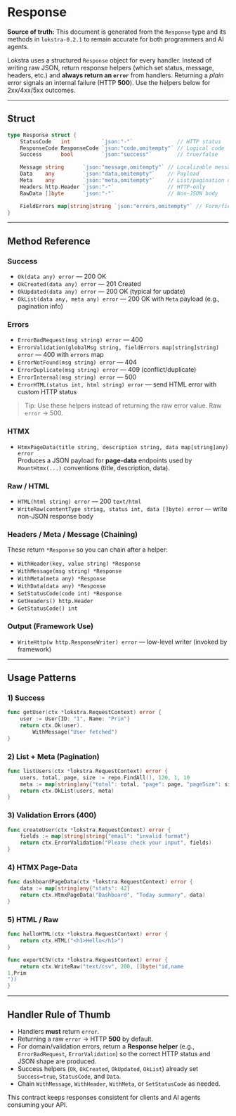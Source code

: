 # Response

**Source of truth:** This document is generated from the `Response` type and its methods in `lokstra-0.2.1` to remain accurate for both programmers and AI agents.

Lokstra uses a structured `Response` object for every handler. Instead of writing raw JSON, return response helpers (which set status, message, headers, etc.) and **always return an `error`** from handlers. Returning a *plain* error signals an internal failure (HTTP **500**). Use the helpers below for 2xx/4xx/5xx outcomes.

---

## Struct

```go
type Response struct {
    StatusCode   int          `json:"-"`              // HTTP status
    ResponseCode ResponseCode `json:"code,omitempty"` // Logical code
    Success      bool         `json:"success"`        // true/false

    Message string      `json:"message,omitempty"` // Localizable message
    Data    any         `json:"data,omitempty"`    // Payload
    Meta    any         `json:"meta,omitempty"`    // List/pagination or extra info
    Headers http.Header `json:"-"`                 // HTTP-only
    RawData []byte      `json:"-"`                 // Non-JSON body

    FieldErrors map[string]string `json:"errors,omitempty"` // Form/field-level errors
}
```

---

## Method Reference

### Success

- `Ok(data any) error` — 200 OK
- `OkCreated(data any) error` — 201 Created
- `OkUpdated(data any) error` — 200 OK (typical for update)
- `OkList(data any, meta any) error` — 200 OK with `Meta` payload (e.g., pagination info)

### Errors

- `ErrorBadRequest(msg string) error` — 400
- `ErrorValidation(globalMsg string, fieldErrors map[string]string) error` — 400 with `errors` map
- `ErrorNotFound(msg string) error` — 404
- `ErrorDuplicate(msg string) error` — 409 (conflict/duplicate)
- `ErrorInternal(msg string) error` — 500
- `ErrorHTML(status int, html string) error` — send HTML error with custom HTTP status

> Tip: Use these helpers instead of returning the raw error value. Raw `error` → 500.

### HTMX

- `HtmxPageData(title string, description string, data map[string]any) error`  
  Produces a JSON payload for **page-data** endpoints used by `MountHtmx(...)` conventions (title, description, data).

### Raw / HTML

- `HTML(html string) error` — 200 `text/html`
- `WriteRaw(contentType string, status int, data []byte) error` — write non-JSON response body

### Headers / Meta / Message (Chaining)

These return `*Response` so you can chain after a helper:

- `WithHeader(key, value string) *Response`
- `WithMessage(msg string) *Response`
- `WithMeta(meta any) *Response`
- `WithData(data any) *Response`
- `SetStatusCode(code int) *Response`
- `GetHeaders() http.Header`
- `GetStatusCode() int`

### Output (Framework Use)

- `WriteHttp(w http.ResponseWriter) error` — low-level writer (invoked by framework)

---

## Usage Patterns

### 1) Success

```go
func getUser(ctx *lokstra.RequestContext) error {
    user := User{ID: "1", Name: "Prim"}
    return ctx.Ok(user).
        WithMessage("User fetched")
}
```

### 2) List + Meta (Pagination)

```go
func listUsers(ctx *lokstra.RequestContext) error {
    users, total, page, size := repo.FindAll(), 120, 1, 10
    meta := map[string]any{"total": total, "page": page, "pageSize": size}
    return ctx.OkList(users, meta)
}
```

### 3) Validation Errors (400)

```go
func createUser(ctx *lokstra.RequestContext) error {
    fields := map[string]string{"email": "invalid format"}
    return ctx.ErrorValidation("Please check your input", fields)
}
```

### 4) HTMX Page-Data

```go
func dashboardPageData(ctx *lokstra.RequestContext) error {
    data := map[string]any{"stats": 42}
    return ctx.HtmxPageData("Dashboard", "Today summary", data)
}
```

### 5) HTML / Raw

```go
func helloHTML(ctx *lokstra.RequestContext) error {
    return ctx.HTML("<h1>Hello</h1>")
}

func exportCSV(ctx *lokstra.RequestContext) error {
    return ctx.WriteRaw("text/csv", 200, []byte("id,name
1,Prim
"))
}
```

---

## Handler Rule of Thumb

- Handlers **must** return `error`.  
- Returning a raw `error` → HTTP **500** by default.  
- For domain/validation errors, return a **Response helper** (e.g., `ErrorBadRequest`, `ErrorValidation`) so the correct HTTP status and JSON shape are produced.  
- Success helpers (`Ok`, `OkCreated`, `OkUpdated`, `OkList`) already set `Success=true`, `StatusCode`, and `Data`.  
- Chain `WithMessage`, `WithHeader`, `WithMeta`, or `SetStatusCode` as needed.

This contract keeps responses consistent for clients and AI agents consuming your API.
